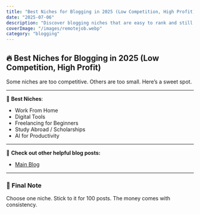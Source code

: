 ```yaml
---
title: "Best Niches for Blogging in 2025 (Low Competition, High Profit)"
date: "2025-07-06"
description: "Discover blogging niches that are easy to rank and still make money in 2025."
coverImage: "/images/remotejob.webp"
category: "blogging"
---
```


## 🔥 Best Niches for Blogging in 2025 (Low Competition, High Profit)

Some niches are too competitive. Others are too small. Here’s a sweet spot.

---

🎯 **Best Niches**:
- Work From Home
- Digital Tools
- Freelancing for Beginners
- Study Abroad / Scholarships
- AI for Productivity

---

📌 **Check out other helpful blog posts:**
- [Main Blog](http://localhost:3001/blog)

---

### 💬 Final Note

Choose one niche. Stick to it for 100 posts. The money comes with consistency.
